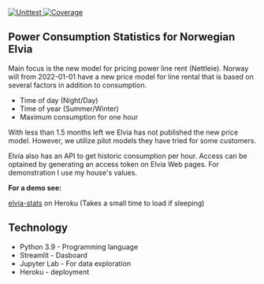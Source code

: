 <a href="https://github.com/knuthp/elvia_stats/actions?query=workflow%3Aunittest" target="_blank">
    <img src="https://github.com/knuthp/elvia_stats/workflows/unittest/badge.svg" alt="Unittest">
</a>
<a href="https://codecov.io/gh/knuthp/elvia_stats" target="_blank">
    <img src="https://img.shields.io/codecov/c/github/knuthp/elvia_stats?color=%2334D058" alt="Coverage">
</a>

## Power Consumption Statistics for Norwegian Elvia
Main focus is the new model for pricing power line rent (Nettleie). Norway will from 2022-01-01 have a new price model for line rental that is based on several factors in addition to consumption.

* Time of day (Night/Day)
* Time of year (Summer/Winter)
* Maximum consumption for one hour

With less than 1.5 months left we Elvia has not published the new price model. However, we utilize pilot models they have tried for some customers.

Elvia also has an API to get historic consumption per hour. Access can be optained by generating an access token on Elvia Web pages. For demonstration I use my house's values.

__For a demo see:__

[elvia-stats](https://elvia-stats.herokuapp.com/) on Heroku (Takes a small time to load if sleeping)


## Technology
* Python 3.9 - Programming language
* Streamlit - Dasboard
* Jupyter Lab - For data exploration
* Heroku - deployment